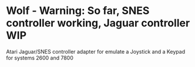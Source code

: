 # Wolf - Warning: So far, SNES controller working, Jaguar controller WIP
Atari Jaguar/SNES controller adapter for emulate a Joystick and a Keypad for systems 2600 and 7800
